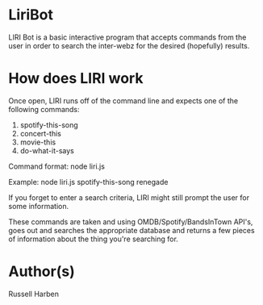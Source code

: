 # LiriBot

LIRI Bot is a basic interactive program that accepts commands from the user in order to search the inter-webz for the desired (hopefully) results.

# How does LIRI work

Once open, LIRI runs off of the command line and expects one of the following commands:

1. spotify-this-song
2. concert-this
3. movie-this
4. do-what-it-says

Command format: node liri.js <command> <search criteria>
Example: node liri.js spotify-this-song renegade
  
If you forget to enter a search criteria, LIRI might still prompt the user for some information.

These commands are taken and using OMDB/Spotify/BandsInTown API's, goes out and searches the appropriate database and returns a few pieces of information about the thing you're searching for.
     
# Author(s)

Russell Harben
